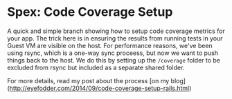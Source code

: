 Spex: Code Coverage Setup
===========================

A quick and simple branch showing how to setup code coverage metrics for your app. The trick here is in ensuring the results from running tests in your Guest VM are visible on the host. For performance reasons, we've been using rsync, which is a one-way sync proceess, but now we want to push things back to the host.
We do this by setting up the `/coverage` folder to be excluded from rsync but included as a separate shared folder.

For more details, read my post about the process [on my blog] (http://eyefodder.com/2014/09/code-coverage-setup-rails.html)




